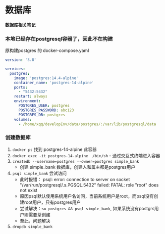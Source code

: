 # 数据库
**数据库相关笔记**

### 本地已经存在postgresql容器了，因此不在构建
原构建postgres 的 docker-compose.yaml
``` yaml
version: '3.8'

services:
  postgres:
    image: 'postgres:14.4-alpine'
    container_name: 'postgres-14-alpine'
    ports:
      - "5432:5432"
    restart: always
    environment:
      POSTGRES_USER: postgres
      POSTGRES_PASSWORD: abc123
      POSTGRES_DB: postgres
    volumes:
      - /home/xqq/developEnv/data/postgres/:/var/lib/postgresql/data
```

### 创建数据库
1. `docker ps` 找到 postgres-14-alpine 此容器
1. `docker exec -it postgres-14-alpine  /bin/sh` - 通过交互式终端进入容器
1. `createdb --username=postgres --owner=postgres simple_bank`
    - 创建 simple_bank 数据库，创建人和属主都是postgres用户
1. `psql simple_bank` 尝试访问
    - 此时报错： psql: error: connection to server on socket "/var/run/postgresql/.s.PGSQL.5432" failed: FATAL:  role "root" does not exist
    - 原因psql默认使用系统用户名访问，当前系统用户是root，而psql没有创建root用户，只有postgres用户
    - 尝试解决：`su postgres && psql simple_bank`, 如果系统没有postgrs用户则需要茶创建 
    - 至此，问题解决
1. `dropdb simple_bank`